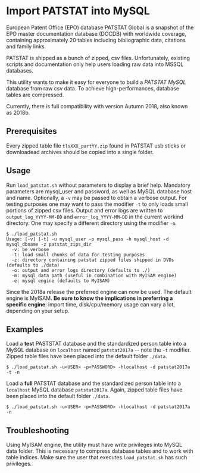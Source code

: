 Import PATSTAT into MySQL
=========================

European Patent Office (EPO) database PATSTAT Global is a snapshot of the EPO master documentation database (DOCDB) with worldwide coverage, containing approximately 20 tables including bibliographic data, citations and family links.

PATSTAT is shipped as a bunch of zipped, csv files. Unfortunately, existing scripts and documentation only help users loading raw data into MSSQL databases.

This utility wants to make it easy for everyone to build a *PATSTAT MySQL* database from raw csv data. To achieve high-performances, database tables are compressed.

Currently, there is full compatibility with version Autumn 2018, also known as 2018b.


Prerequisites
-------------
Every zipped table file `tlsXXX_partYY.zip` found in PATSTAT usb sticks or downloadead archives should be copied into a single folder.


Usage
------

Run `load_patstat.sh` without parameters to display a brief help. Mandatory parameters are mysql_user and password, as well as MySQL database host and name. Optionally, a `-v` may be passed to obtain a verbose output. For testing purposes one may want to pass the modifier `-t` to only loads small portions of zipped csv files. Output and error logs are written to `output_log_YYYY-MM-DD` and `error_log_YYYY-MM-DD` in the current workind directory. One may specify a different directory using the modifier `-o`.

```
$ ./load_patstat.sh
Usage: [-v] [-t] -u mysql_user -p mysql_pass -h mysql_host -d mysql_dbname -z patstat_zips_dir
  -v: be verbose
  -t: load small chunks of data for testing purposes
  -z: directory containing patstat zipped files shipped in DVDs (defaults to ./data)
  -o: output and error logs directory (defaults to ./)
  -m: mysql data path (useful in combination with MyISAM engine)
  -e: mysql engine (defaults to MyISAM)

```

Since the 2018a release the preferred engine can now be used. The default engine is MyISAM. **Be sure to know the implications in preferring a specific engine**: import time, disk/cpu/memory usage can vary a lot, depending on your setup.

Examples
--------
Load a **test** PASTSTAT database and the standardized person table into a MySQL database on `localhost` named `patstat2017a` -- note the `-t` modifier. Zipped table files have been placed into the default folder `./data`.

```
$ ./load_patstat.sh -u<USER> -p<PASSWORD> -hlocalhost -d patstat2017a -t -n

```

Load a **full** PATSTAT database and the standardized person table into a `localhost` MySQL database `patstat2017a`. Again, zipped table files have been placed into the default folder `./data`.

```
$ ./load_patstat.sh -u<USER> -p<PASSWORD> -hlocalhost -d patstat2017a -n

```

Troubleshooting
---------------
Using MyISAM engine, the utility must have write privileges into MySQL data folder. This is necessary to compress database tables and to work with table indices. Make sure the user that executes `load_patstat.sh` has such privileges.
